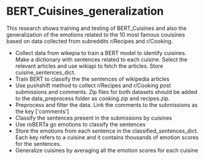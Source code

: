 # BERT_Cuisines_generalization
This research shows training and testing of BERT_Cuisines and also the generalization of the emotions related to the 10 most famous couisines based on data collected from subreddits r/Recipes and r/Cooking.

* Collect data from wikepia to train a BERT model to identify cuisines. Make a dictionary with sentences related to each cuisine. Select the relevant articles and use wikiapi to fetch the articles. Store cuisine_sentences_dict.
* Train BERT to classify the the sentences of wikipedia articles
* Use pushshift method to collect r/Recipes and r/Cooking post submissions and comments. Zip files for both datasets should be added to the data_preprocess folder as cooking.zip and recipes.zip.
* Preprocess and filter the data. Link the comments to the submissions as the key ['comments']
* Classify the sentences present in the submissions by cuisines
* Use roBERTa go emotions to classify the sentences
* Store the emotions from each sentence in the classified_sentences_dict. Each key refers to a cuisine and it contains thousands of emotion scores for the sentences.
* Generalize cuisines by averaging all the emotion scores for each cuisine